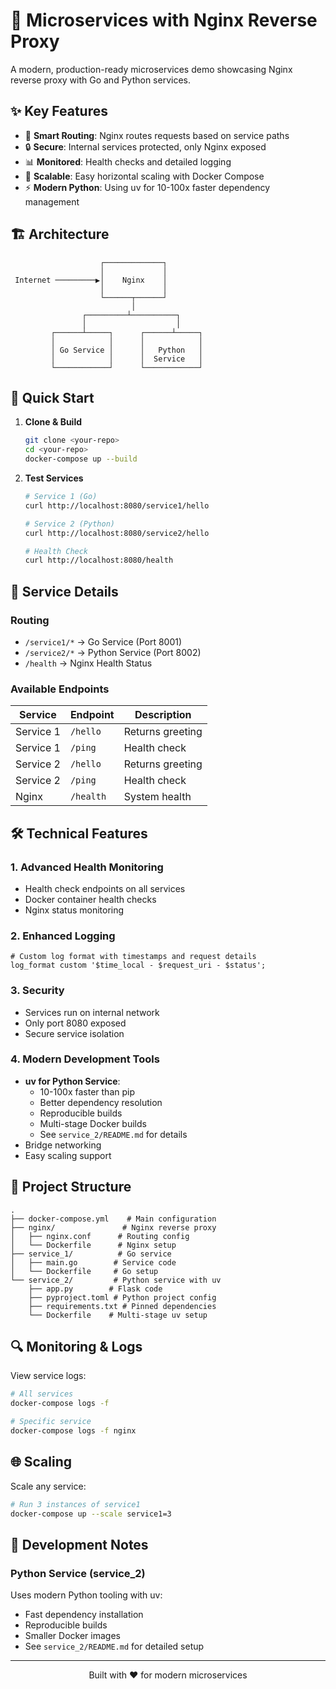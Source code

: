 # 🌟 Microservices with Nginx Reverse Proxy

A modern, production-ready microservices demo showcasing Nginx reverse proxy with Go and Python services.

## ✨ Key Features

- 🔄 **Smart Routing**: Nginx routes requests based on service paths
- 🔒 **Secure**: Internal services protected, only Nginx exposed
- 📊 **Monitored**: Health checks and detailed logging
- 🚀 **Scalable**: Easy horizontal scaling with Docker Compose
- ⚡ **Modern Python**: Using uv for 10-100x faster dependency management

## 🏗️ Architecture

```
                    ┌─────────────┐
                    │             │
 Internet ─────────▶│    Nginx    │
                    │             │
                    └──────┬──────┘
                           │
                ┌─────────┴──────────┐
                │                    │
         ┌──────┴─────┐      ┌──────┴─────┐
         │            │      │            │
         │ Go Service │      │   Python   │
         │            │      │  Service   │
         └────────────┘      └────────────┘
```

## 🚀 Quick Start

1. **Clone & Build**
   ```bash
   git clone <your-repo>
   cd <your-repo>
   docker-compose up --build
   ```

2. **Test Services**
   ```bash
   # Service 1 (Go)
   curl http://localhost:8080/service1/hello
   
   # Service 2 (Python)
   curl http://localhost:8080/service2/hello
   
   # Health Check
   curl http://localhost:8080/health
   ```

## 📡 Service Details

### Routing
- `/service1/*` → Go Service (Port 8001)
- `/service2/*` → Python Service (Port 8002)
- `/health` → Nginx Health Status

### Available Endpoints

| Service | Endpoint | Description |
|---------|----------|-------------|
| Service 1 | `/hello` | Returns greeting |
| Service 1 | `/ping` | Health check |
| Service 2 | `/hello` | Returns greeting |
| Service 2 | `/ping` | Health check |
| Nginx | `/health` | System health |

## 🛠️ Technical Features

### 1. Advanced Health Monitoring
- Health check endpoints on all services
- Docker container health checks
- Nginx status monitoring

### 2. Enhanced Logging
```nginx
# Custom log format with timestamps and request details
log_format custom '$time_local - $request_uri - $status';
```

### 3. Security
- Services run on internal network
- Only port 8080 exposed
- Secure service isolation

### 4. Modern Development Tools
- **uv for Python Service**:
  - 10-100x faster than pip
  - Better dependency resolution
  - Reproducible builds
  - Multi-stage Docker builds
  - See `service_2/README.md` for details
- Bridge networking
- Easy scaling support

## 📁 Project Structure
```
.
├── docker-compose.yml    # Main configuration
├── nginx/               # Nginx reverse proxy
│   ├── nginx.conf      # Routing config
│   └── Dockerfile      # Nginx setup
├── service_1/          # Go service
│   ├── main.go        # Service code
│   └── Dockerfile     # Go setup
└── service_2/         # Python service with uv
    ├── app.py        # Flask code
    ├── pyproject.toml # Python project config
    ├── requirements.txt # Pinned dependencies
    └── Dockerfile    # Multi-stage uv setup
```

## 🔍 Monitoring & Logs

View service logs:
```bash
# All services
docker-compose logs -f

# Specific service
docker-compose logs -f nginx
```

## 🌐 Scaling

Scale any service:
```bash
# Run 3 instances of service1
docker-compose up --scale service1=3
```

## 🔧 Development Notes

### Python Service (service_2)
Uses modern Python tooling with uv:
- Fast dependency installation
- Reproducible builds
- Smaller Docker images
- See `service_2/README.md` for detailed setup

---

<div align="center">
Built with ❤️ for modern microservices
</div>


